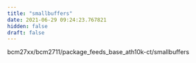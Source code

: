 ```yaml
---
title: "smallbuffers"
date: 2021-06-29 09:24:23.767821
hidden: false
draft: false
---
```


bcm27xx/bcm2711/package_feeds_base_ath10k-ct/smallbuffers

